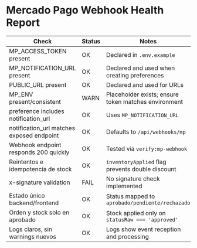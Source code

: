 # Mercado Pago Webhook Health Report

| Check | Status | Notes |
| --- | --- | --- |
| MP_ACCESS_TOKEN present | OK | Declared in `.env.example` |
| MP_NOTIFICATION_URL present | OK | Declared and used when creating preferences |
| PUBLIC_URL present | OK | Declared and used for URLs |
| MP_ENV present/consistent | WARN | Placeholder exists; ensure token matches environment |
| preference includes notification_url | OK | Uses `MP_NOTIFICATION_URL` |
| notification_url matches exposed endpoint | OK | Defaults to `/api/webhooks/mp` |
| Webhook endpoint responds 200 quickly | OK | Tested via `verify:mp-webhook` |
| Reintentos e idempotencia de stock | OK | `inventoryApplied` flag prevents double discount |
| x-signature validation | FAIL | No signature check implemented |
| Estado único backend/frontend | OK | Status mapped to `aprobado/pendiente/rechazado` |
| Orden y stock solo en aprobado | OK | Stock applied only on `statusRaw === 'approved'` |
| Logs claros, sin warnings nuevos | OK | Logs show event reception and processing |

